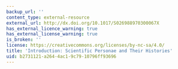 ```yaml
---
backup_url: ''
content_type: external-resource
external_url: http://dx.doi.org/10.1017/S026988970300067X
has_external_licence_warning: true
has_external_license_warning: true
is_broken: ''
license: https://creativecommons.org/licenses/by-nc-sa/4.0/
title: 'Introduction: Scientific Personae and Their Histories'
uid: b2731121-a264-4ac1-9c79-10796ff93696
---
```

